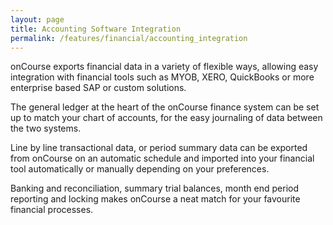 ```yaml
---
layout: page
title: Accounting Software Integration
permalink: /features/financial/accounting_integration
---
```


onCourse exports financial data in a variety of flexible ways, allowing easy integration with financial tools such as MYOB, XERO, QuickBooks or more enterprise based SAP or custom solutions.

The general ledger at the heart of the onCourse finance system can be set up to match your chart of accounts, for the easy journaling of data between the two systems.

Line by line transactional data, or period summary data can be exported from onCourse on an automatic schedule and imported into your financial tool automatically or manually depending on your preferences.

Banking and reconciliation, summary trial balances, month end period reporting and locking makes onCourse a neat match for your favourite financial processes.